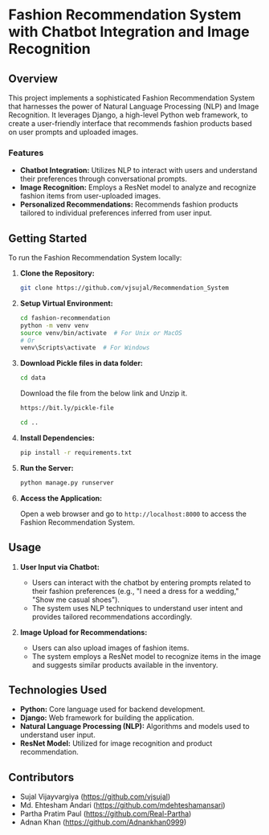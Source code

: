 # Fashion Recommendation System with Chatbot Integration and Image Recognition

## Overview

This project implements a sophisticated Fashion Recommendation System that harnesses the power of Natural Language Processing (NLP) and Image Recognition. It leverages Django, a high-level Python web framework, to create a user-friendly interface that recommends fashion products based on user prompts and uploaded images.

### Features

- **Chatbot Integration:** Utilizes NLP to interact with users and understand their preferences through conversational prompts.
- **Image Recognition:** Employs a ResNet model to analyze and recognize fashion items from user-uploaded images.
- **Personalized Recommendations:** Recommends fashion products tailored to individual preferences inferred from user input.

## Getting Started

To run the Fashion Recommendation System locally:

1. **Clone the Repository:**

    ```bash
    git clone https://github.com/vjsujal/Recommendation_System
    ```

2. **Setup Virtual Environment:**

    ```bash
    cd fashion-recommendation
    python -m venv venv
    source venv/bin/activate  # For Unix or MacOS
    # Or
    venv\Scripts\activate  # For Windows
    ```
3. **Download Pickle files in data folder:**

    ```bash
    cd data
    ```
    Download the file from the below link and Unzip it.
    ```bash
    https://bit.ly/pickle-file
    ```
    ```bash
    cd ..
    ```

3. **Install Dependencies:**

    ```bash
    pip install -r requirements.txt
    ```

4. **Run the Server:**

    ```bash
    python manage.py runserver
    ```

5. **Access the Application:**

    Open a web browser and go to `http://localhost:8000` to access the Fashion Recommendation System.

## Usage

1. **User Input via Chatbot:**

    - Users can interact with the chatbot by entering prompts related to their fashion preferences (e.g., "I need a dress for a wedding," "Show me casual shoes").
    - The system uses NLP techniques to understand user intent and provides tailored recommendations accordingly.

2. **Image Upload for Recommendations:**

    - Users can also upload images of fashion items.
    - The system employs a ResNet model to recognize items in the image and suggests similar products available in the inventory.

## Technologies Used

- **Python:** Core language used for backend development.
- **Django:** Web framework for building the application.
- **Natural Language Processing (NLP):** Algorithms and models used to understand user input.
- **ResNet Model:** Utilized for image recognition and product recommendation.

## Contributors

- Sujal Vijayvargiya (https://github.com/vjsujal)
- Md. Ehtesham Andari (https://github.com/mdehteshamansari)
- Partha Pratim Paul (https://github.com/Real-Partha)
- Adnan Khan (https://github.com/Adnankhan0999)
